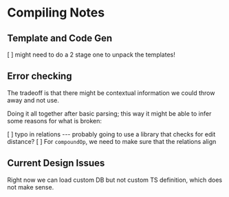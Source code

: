 # Compiling Notes

## Template and Code Gen

[ ] might need to do a 2 stage one to unpack the templates!


## Error checking

The tradeoff is that there might be contextual information we could throw away and not use.

Doing it all together after basic parsing; this way it might be able to infer some reasons for what is broken:

[ ] typo in relations --- probably going to use a library that checks for edit distance?
[ ] For `compoundOp`, we need to make sure that the relations align

## Current Design Issues

Right now we can load custom DB but not custom TS definition, which does not make sense.